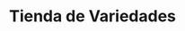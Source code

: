 ---
title: "Tienda de Variedades"
url: /ciudad-satelite/tienda-de-variedades-calle-27-b/
shop: comodidad
---
